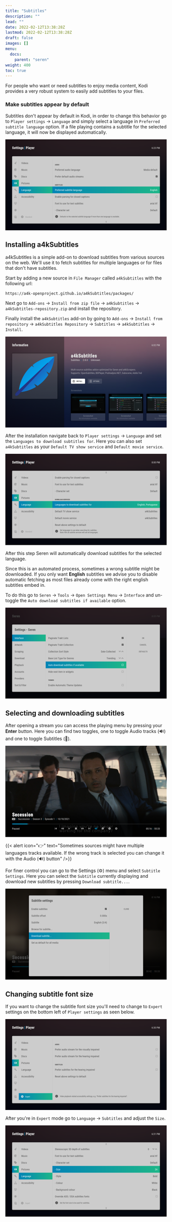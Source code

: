 ```yaml
---
title: "Subtitles"
description: ""
lead: ""
date: 2022-02-12T13:38:28Z
lastmod: 2022-02-12T13:38:28Z
draft: false
images: []
menu:
  docs:
    parent: "seren"
weight: 400
toc: true
---
```


For people who want or need subtitles to enjoy media content, Kodi provides a very robust system to easily add subtitles to your files.

### Make subtitles appear by default

Subtitles don't appear by default in Kodi, in order to change this behavior go to `Player settings` → `Language` and simply select a language in `Preferred subtitle language` option. If a file playing contains a subtitle for the selected language, it will now be displayed automatically.

![Preferred Subtitle Language](preferred-subtitle-language.png)

## Installing a4kSubtitles

a4kSubtitles is a simple add-on to download subtitles from various sources on the web. We'll use it to fetch subtitles for multiple languages or for files that don't have subtitles.

Start by adding a new source in `File Manager` called `a4kSubtitles` with the following url:

```
https://a4k-openproject.github.io/a4kSubtitles/packages/
```

Next go to `Add-ons` → `Install from zip file` → `a4kSubtitles` → `a4kSubtitles-repository.zip` and install the repository.

Finally install the `a4kSubtitles` add-on by going to `Add-ons` → `Install from repository` → `a4kSubtitles Repository` → `Subtitles` → `a4kSubtitles` → `Install`.

![Install a4kSubtitles](a4subtitles-install.png)

After the installation navigate back to `Player settings` → `Language` and set the `Languages to download subtitles for`. Here you can also set `a4kSubtitles` as your `Default TV show service` and `Default movie service`.

![Download services settings](download-services.png)

After this step Seren will automatically download subtitles for the selected language. 

Since this is an automated process, sometimes a wrong subtitle might be downloaded. If you only want **English** subtitles we advise you to disable automatic fetching as most files already come with the right english subtitles embed in.

To do this go to `Seren` → `Tools` → `Open Settings Menu` → `Interface` and un-toggle the `Auto download subtitles if available` option.

![Disable auto download subtitles](auto-download-subtitles.png)

## Selecting and downloading subtitles

After opening a stream you can access the playing menu by pressing your **Enter** button. Here you can find two toggles, one to toggle Audio tracks (🔊) and one to toggle Subtitles (💬).

![Toggle audio tracks button](audio-button.png)

{{< alert icon="👉" text="Sometimes sources might have multiple languages tracks available. If the wrong track is selected you can change it with the Audio (🔊) button" />}}

For finer control you can go to the Settings (⚙) menu and select `Subtitle Settings`. Here you can select the `Subtitle` currently displaying and download new subtitles by pressing `Download subtitle...`.

![Subtitle settings](download-subtitle.png)

## Changing subtitle font size

If you want to change the subtitle font size you'll need to change to `Expert` settings on the bottom left of `Player settings` as seen below.

![Expert settings](expert-settings.png)

After you're in `Expert` mode go to `Language` → `Subtitles` and adjust the `Size`.

![Expert subtitle settings](expert-subtitles.png)